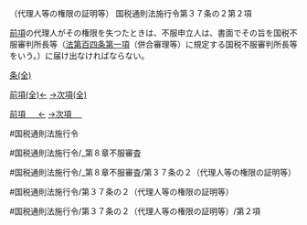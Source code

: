 （代理人等の権限の証明等）
国税通則法施行令第３７条の２第２項

[前項](国税通則法施行＿令＿第３７条の２第１項)の代理人がその権限を失つたときは、不服申立人は、書面でその旨を国税不服審判所長等（[法第百四条第一項](国税通則法＿＿＿＿＿第１０４条第１項)（併合審理等）に規定する国税不服審判所長等をいう。）に届け出なければならない。

[条(全)](国税通則法施行＿令＿第３７条の２_.md)

[前項(全)←](国税通則法施行＿令＿第３７条の２第１項_.md)    [→次項(全)](国税通則法施行＿令＿第３７条の２第３項_.md)

[前項 　 ←](国税通則法施行＿令＿第３７条の２第１項.md)    [→次項 　 ](国税通則法施行＿令＿第３７条の２第３項.md)



#国税通則法施行令

#国税通則法施行令/_第８章不服審査

#国税通則法施行令/_第８章不服審査/第３７条の２（代理人等の権限の証明等）

#国税通則法施行令/第３７条の２（代理人等の権限の証明等）

#国税通則法施行令/第３７条の２（代理人等の権限の証明等）/第２項

